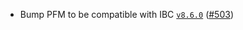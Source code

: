- Bump PFM to be compatible with IBC [`v8.6.0`](https://github.com/cosmos/ibc-go/releases/v8.6.0) ([#503](https://github.com/noble-assets/noble/pull/503))
